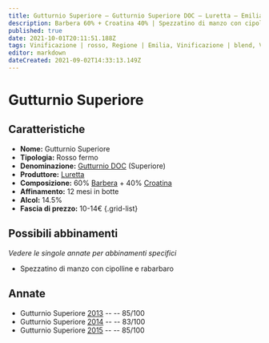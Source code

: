 ```yaml
---
title: Gutturnio Superiore – Gutturnio Superiore DOC – Luretta – Emilia (IT) – 10-14€ – 2★-3★
description: Barbera 60% + Croatina 40% | Spezzatino di manzo con cipolline e rabarbaro
published: true
date: 2021-10-01T20:11:51.188Z
tags: Vinificazione | rosso, Regione | Emilia, Vinificazione | blend, Vinificazione | fermo, Valutazioni | 3 stelle, Vitigni | Barbera, Vitigni | Croatina, Prezzi | 10-14€, Alimenti | manzo, Alimenti-dettagli | spezzatino, Aromatizzazione | cipolline e rabarbaro
editor: markdown
dateCreated: 2021-09-02T14:33:13.149Z
---
```


# Gutturnio Superiore 

## Caratteristiche
- **Nome:** Gutturnio Superiore 
- **Tipologia:** Rosso fermo
- **Denominazione:** [Gutturnio DOC](/denominazioni/Italia/Emilia/DOC/Gutturnio) (Superiore)
- **Produttore:** [Luretta](/produttori/Italia/Emilia/Luretta) 
- **Composizione:** 60% [Barbera](/vitigni/Italia/bacca-nera/barbera) + 40% [Croatina](/vitigni/Italia/bacca-nera/croatina)
- **Affinamento:** 12 mesi in botte
- **Alcol:** 14.5%
- **Fascia di prezzo:** 10-14€
{.grid-list}

## Possibili abbinamenti
*Vedere le singole annate per abbinamenti specifici*

- Spezzatino di manzo con cipolline e rabarbaro

## Annate
- Gutturnio Superiore [2013](/vini/Italia/Emilia/Luretta/Gutturnio-Superiore/2013) -- <span class="star-3"></span> -- 85/100
- Gutturnio Superiore [2014](/vini/Italia/Emilia/Luretta/Gutturnio-Superiore/2014) -- <span class="star-2"></span> -- 83/100
- Gutturnio Superiore [2015](/vini/Italia/Emilia/Luretta/Gutturnio-Superiore/2015) -- <span class="star-3"></span> -- 85/100

